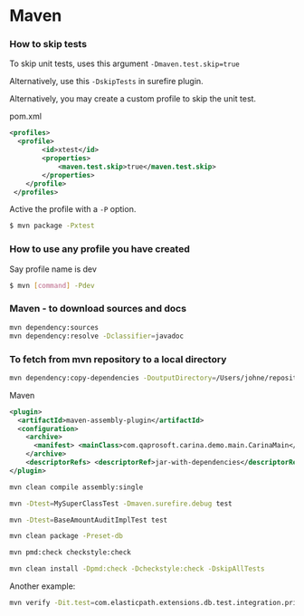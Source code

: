 # Maven

### How to skip tests

To skip unit tests, uses this argument `-Dmaven.test.skip=true`

Alternatively, use this `-DskipTests` in surefire plugin.

Alternatively, you may create a custom profile to skip the unit test.

pom.xml

```xml
<profiles>
  <profile>
		<id>xtest</id>
		<properties>
			<maven.test.skip>true</maven.test.skip>
		</properties>
	</profile>
 </profiles>
```



Active the profile with a `-P` option.

```bash
$ mvn package -Pxtest
```

### How to use any profile you have created

Say profile name is dev

```bash
$ mvn [command] -Pdev
```

### Maven - to download sources and docs

```bash
mvn dependency:sources
mvn dependency:resolve -Dclassifier=javadoc
```

### To fetch from mvn repository to a local directory

```bash
mvn dependency:copy-dependencies -DoutputDirectory=/Users/johne/repositorytemp
```



Maven

```xml
<plugin> 
  <artifactId>maven-assembly-plugin</artifactId> 
  <configuration> 
    <archive> 
      <manifest> <mainClass>com.qaprosoft.carina.demo.main.CarinaMain</mainClass> </manifest> 
    </archive> 
    <descriptorRefs> <descriptorRef>jar-with-dependencies</descriptorRef> </descriptorRefs> </configuration> 
</plugin>
```



```bash
mvn clean compile assembly:single

mvn -Dtest=MySuperClassTest -Dmaven.surefire.debug test

mvn -Dtest=BaseAmountAuditImplTest test

mvn clean package -Preset-db

mvn pmd:check checkstyle:check

mvn clean install -Dpmd:check -Dcheckstyle:check -DskipAllTests
```



Another example:

```bash
mvn verify -Dit.test=com.elasticpath.extensions.db.test.integration.pricing.BaseAmountAuditIntegrationTest -Dmaven.failsafe.debug="-Xdebug -Xrunjdwp:transport=dt_socket,server=y,suspend=y,address=8000 -Xnoagent -Djava.compiler=NONE" -Dpmd.skip=true -Dcheckstyle.skip=true
```

